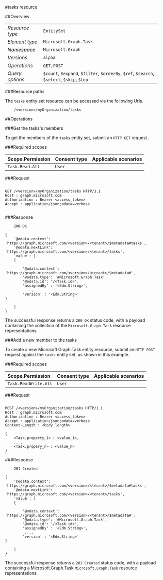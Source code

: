 #tasks resource

 



##Overview

|  |  | 
| :-- | :-- | 
| _Resource type_ | `EntitySet` | 
| _Element type_ | `Microsoft.Graph.Task` | 
| _Namespace_ | `Microsoft.Graph` | 
| _Versions_ | `alpha` | 
| _Operations_ | `GET`, `POST` | 
| _Query options_ | `$count`, `$expand`, `$filter`, `$orderBy`, `$ref`, `$search`, `$select`, `$skip`, `$top` | 


###Resource paths

The `tasks` entity set resource can be accessed via the following Urls. 

```
	/<version>/myOrganization/tasks
```





##Operations

###Get the tasks's members

To get the members of the `tasks` entity set, submit an `HTTP GET` request .  

###Required scopes

| Scope.Permission | Consent type | Applicable scenarios | 
| :-- | :-- | :-- | 
| `Task.Read.All` | `User` |  | 
###Request

```
	
GET /<version>/myOrganization/tasks HTTP/1.1
Host : graph.microsoft.com
Authorization : Bearer <access_token>
Accept : application/json;odata=verbose


```

###Response

```
	200 OK

{
	'@odata.context': 'https://graph.microsoft.com/<version>/<tenant>/$metadata#tasks',
	'@odata.nextLink': 'https://graph.microsoft.com/<version>/<tenant>/tasks',
	'value': [ 
	{

		'@odata.context': 'https://graph.microsoft.com/<version>/<tenant>/$metadata#',
		'@odata.type': '#Microsoft.Graph.Task',
		'@odata.id': '/<Task.id>',
		'assignedBy' : '<Edm.String>',
		 ...,
		'version' : '<Edm.String>'
}

	]
}

```

The successful response returns a `200 OK` status code, with a payload containing the collection of the `Microsoft.Graph.Task` resource representations. 

###Add a new member to the tasks

To create a new Microsoft.Graph.Task entity resource, submit an `HTTP POST` request against the `tasks` entity set, as shown in this example. 

###Required scopes

| Scope.Permission | Consent type | Applicable scenarios | 
| :-- | :-- | :-- | 
| `Task.ReadWrite.All` | `User` |  | 
###Request

```
	
POST /<version>/myOrganization/tasks HTTP/1.1
Host : graph.microsoft.com
Authorization : Bearer <access_token>
Accept : application/json;odata=verbose
Content-Length : <body_length>

{
	<Task.property_1> : <value_1>,
	...,
	<Task.propery_n> : <value_n>
}

```

###Response

```
	201 Created

{
	'@odata.context': 'https://graph.microsoft.com/<version>/<tenant>/$metadata#tasks',
	'@odata.nextLink': 'https://graph.microsoft.com/<version>/<tenant>/tasks',
	'value': [ 
	{

		'@odata.context': 'https://graph.microsoft.com/<version>/<tenant>/$metadata#',
		'@odata.type': '#Microsoft.Graph.Task',
		'@odata.id': '/<Task.id>',
		'assignedBy' : '<Edm.String>',
		 ...,
		'version' : '<Edm.String>'
}

	]
}

```

The successful response returns a `201 Created` status code, with a payload containing a Microsoft.Graph.Task `Microsoft.Graph.Task` resource representations. 



<!-- {
"type": "#page.annotation",
"tocPath": "EntitySet/tasks",
"section": "documentation"
} -->